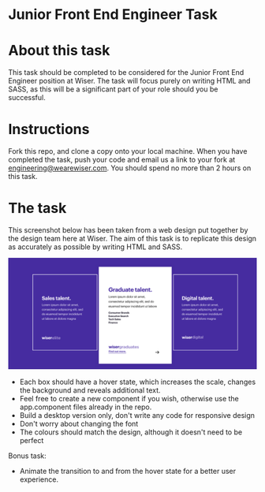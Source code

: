 # Junior Front End Engineer Task


# About this task

This task should be completed to be considered for the Junior Front End Engineer position at Wiser. The task will focus purely on writing HTML and SASS, as this will be a significant part of your role should you be successful.

# Instructions

Fork this repo, and clone a copy onto your local machine. When you have completed the task, push your code and email us a link to your fork at engineering@wearewiser.com. You should spend no more than 2 hours on this task.

# The task

This screenshot below has been taken from a web design put together by the design team here at Wiser. The aim of this task is to replicate this design as accurately as possible by writing HTML and SASS.

![Alt text](src/assets/design.png)

- Each box should have a hover state, which increases the scale, changes the background and reveals additional text. 
- Feel free to create a new component if you wish, otherwise use the app.component files already in the repo.
- Build a desktop version only, don't write any code for responsive design
- Don't worry about changing the font
- The colours should match the design, although it doesn't need to be perfect

Bonus task:

- Animate the transition to and from the hover state for a better user experience.

